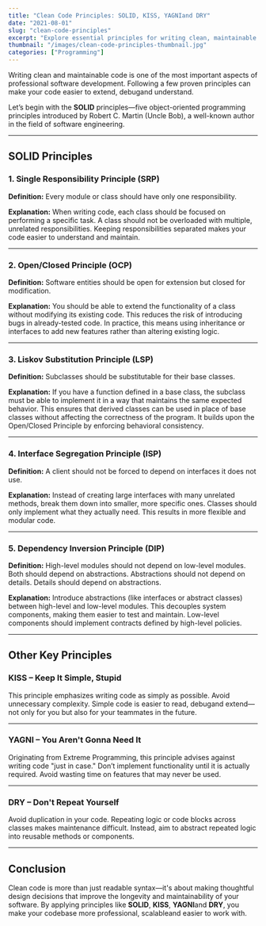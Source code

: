 ```yaml
---
title: "Clean Code Principles: SOLID, KISS, YAGNIand DRY"
date: "2021-08-01"
slug: "clean-code-principles"
excerpt: "Explore essential principles for writing clean, maintainable code—SOLID, KISS, YAGNIand DRY—and learn how they improve code quality and clarity."
thumbnail: "/images/clean-code-principles-thumbnail.jpg"
categories: ["Programming"]
---
```


Writing clean and maintainable code is one of the most important aspects of professional software development. Following a few proven principles can make your code easier to extend, debugand understand.

Let’s begin with the **SOLID** principles—five object-oriented programming principles introduced by Robert C. Martin (Uncle Bob), a well-known author in the field of software engineering.

---

## SOLID Principles

### 1. Single Responsibility Principle (SRP)

**Definition:** Every module or class should have only one responsibility.

**Explanation:** When writing code, each class should be focused on performing a specific task. A class should not be overloaded with multiple, unrelated responsibilities. Keeping responsibilities separated makes your code easier to understand and maintain.

---

### 2. Open/Closed Principle (OCP)

**Definition:** Software entities should be open for extension but closed for modification.

**Explanation:** You should be able to extend the functionality of a class without modifying its existing code. This reduces the risk of introducing bugs in already-tested code. In practice, this means using inheritance or interfaces to add new features rather than altering existing logic.

---

### 3. Liskov Substitution Principle (LSP)

**Definition:** Subclasses should be substitutable for their base classes.

**Explanation:** If you have a function defined in a base class, the subclass must be able to implement it in a way that maintains the same expected behavior. This ensures that derived classes can be used in place of base classes without affecting the correctness of the program. It builds upon the Open/Closed Principle by enforcing behavioral consistency.

---

### 4. Interface Segregation Principle (ISP)

**Definition:** A client should not be forced to depend on interfaces it does not use.

**Explanation:** Instead of creating large interfaces with many unrelated methods, break them down into smaller, more specific ones. Classes should only implement what they actually need. This results in more flexible and modular code.

---

### 5. Dependency Inversion Principle (DIP)

**Definition:** High-level modules should not depend on low-level modules. Both should depend on abstractions. Abstractions should not depend on details. Details should depend on abstractions.

**Explanation:** Introduce abstractions (like interfaces or abstract classes) between high-level and low-level modules. This decouples system components, making them easier to test and maintain. Low-level components should implement contracts defined by high-level policies.

---

## Other Key Principles

### KISS – Keep It Simple, Stupid

This principle emphasizes writing code as simply as possible. Avoid unnecessary complexity. Simple code is easier to read, debugand extend—not only for you but also for your teammates in the future.

---

### YAGNI – You Aren't Gonna Need It

Originating from Extreme Programming, this principle advises against writing code "just in case." Don’t implement functionality until it is actually required. Avoid wasting time on features that may never be used.

---

### DRY – Don't Repeat Yourself

Avoid duplication in your code. Repeating logic or code blocks across classes makes maintenance difficult. Instead, aim to abstract repeated logic into reusable methods or components.

---

## Conclusion

Clean code is more than just readable syntax—it's about making thoughtful design decisions that improve the longevity and maintainability of your software. By applying principles like **SOLID**, **KISS**, **YAGNI**and **DRY**, you make your codebase more professional, scalableand easier to work with.

